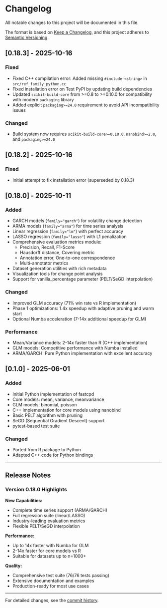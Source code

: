 # Changelog

All notable changes to this project will be documented in this file.

The format is based on [Keep a Changelog](https://keepachangelog.com/en/1.0.0/),
and this project adheres to [Semantic Versioning](https://semver.org/spec/v2.0.0.html).

## [0.18.3] - 2025-10-16

### Fixed
- Fixed C++ compilation error: Added missing `#include <string>` in `src/ref_family_python.cc`
- Fixed installation error on Test PyPI by updating build dependencies
- Updated `scikit-build-core` from >=0.8 to >=0.10.0 for compatibility with modern `packaging` library
- Added explicit `packaging>=24.0` requirement to avoid API incompatibility issues

### Changed
- Build system now requires `scikit-build-core>=0.10.0`, `nanobind>=2.0`, and `packaging>=24.0`

## [0.18.2] - 2025-10-16

### Fixed
- Initial attempt to fix installation error (superseded by 0.18.3)

## [0.18.0] - 2025-10-11

### Added
- GARCH models (`family="garch"`) for volatility change detection
- ARMA models (`family="arma"`) for time series analysis
- Linear regression (`family="lm"`) with perfect accuracy
- LASSO regression (`family="lasso"`) with L1 penalization
- Comprehensive evaluation metrics module:
  - Precision, Recall, F1-Score
  - Hausdorff distance, Covering metric
  - Annotation error, One-to-one correspondence
  - Multi-annotator metrics
- Dataset generation utilities with rich metadata
- Visualization tools for change point analysis
- Support for vanilla_percentage parameter (PELT/SeGD interpolation)

### Changed
- Improved GLM accuracy (71% win rate vs R implementation)
- Phase 1 optimizations: 1.4x speedup with adaptive pruning and warm start
- Optional Numba acceleration (7-14x additional speedup for GLM)

### Performance
- Mean/Variance models: 2-14x faster than R (C++ implementation)
- GLM models: Competitive performance with Numba installed
- ARMA/GARCH: Pure Python implementation with excellent accuracy

## [0.1.0] - 2025-06-01

### Added
- Initial Python implementation of fastcpd
- Core models: mean, variance, meanvariance
- GLM models: binomial, poisson
- C++ implementation for core models using nanobind
- Basic PELT algorithm with pruning
- SeGD (Sequential Gradient Descent) support
- pytest-based test suite

### Changed
- Ported from R package to Python
- Adapted C++ code for Python bindings

---

## Release Notes

### Version 0.18.0 Highlights

**New Capabilities:**
- Complete time series support (ARMA/GARCH)
- Full regression suite (linear/LASSO)
- Industry-leading evaluation metrics
- Flexible PELT/SeGD interpolation

**Performance:**
- Up to 14x faster with Numba for GLM
- 2-14x faster for core models vs R
- Suitable for datasets up to n=1000+

**Quality:**
- Comprehensive test suite (76/76 tests passing)
- Extensive documentation and examples
- Production-ready for most use cases

---

For detailed changes, see the [commit history](https://github.com/zhangxiany-tamu/fastcpd_Python/commits/main).
